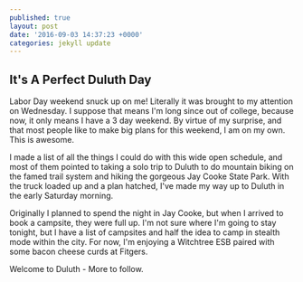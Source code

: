 ```yaml
---
published: true
layout: post
date: '2016-09-03 14:37:23 +0000'
categories: jekyll update
---
```

## It's A Perfect Duluth Day

Labor Day weekend snuck up on me! Literally it was brought to my attention on Wednesday. I suppose that means I'm long since out of college, because now, it only means I have a 3 day weekend. By virtue of my surprise, and that most people like to make big plans for this weekend, I am on my own. This is awesome. 

I made a list of all the things I could do with this wide open schedule, and most of them pointed to taking a solo trip to Duluth to do mountain biking on the famed trail system and hiking the gorgeous Jay Cooke State Park. With the truck loaded up and a plan hatched, I've made my way up to Duluth in the early Saturday morning. 

Originally I planned to spend the night in Jay Cooke, but when I arrived to book a campsite, they were full up. I'm not sure where I'm going to stay tonight, but I have a list of campsites and half the idea to camp in stealth mode within the city. For now, I'm enjoying a Witchtree ESB paired with some bacon cheese curds at Fitgers. 

Welcome to Duluth - More to follow.
